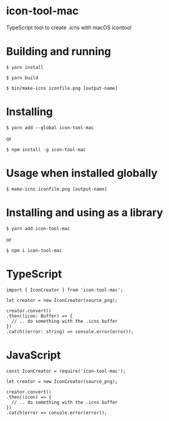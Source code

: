 icon-tool-mac
======

TypeScript tool to create .icns with macOS icontool

# Building and running

`$ yarn install`

`$ yarn build`

`$ bin/make-icns iconfile.png [output-name]`

# Installing

`$ yarn add --global icon-tool-mac`

or

`$ npm install -g icon-tool-mac`

# Usage when installed globally

`$ make-icns iconfile.png [output-name]`

# Installing and using as a library

`$ yarn add icon-tool-mac`

or

`$ npm i icon-tool-mac`

# TypeScript

```
import { IconCreator } from 'icon-tool-mac';

let creator = new IconCreator(source_png);

creator.convert()
.then((icon: Buffer) => {
  // .. do something with the .icns buffer
})
.catch((error: string) => console.error(error));
```

# JavaScript

```
const IconCreator = require('icon-tool-mac');

let creator = new IconCreator(source_png);

creator.convert()
.then((icon) => {
  // .. do something with the .icns buffer
})
.catch(error => console.error(error));
```
